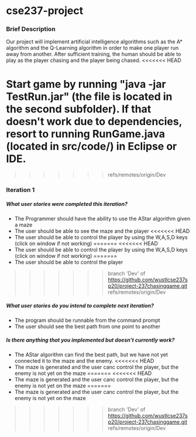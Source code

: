 # cse237-project

### Brief Description ###

Our project will implement artificial intelligence algorithms such as the A* algorithm and the Q-Learning algorithm in order to make one player run away from another. After sufficient training, the human should be able to play as the player chasing and the player being chased. 
<<<<<<< HEAD

Start game by running "java -jar TestRun.jar" (the file is located in the second subfolder). If that doesn't work due to dependencies, resort to running RunGame.java (located in src/code/) in Eclipse or IDE. 
=======
>>>>>>> refs/remotes/origin/Dev

### Iteration 1 ###

##### What user stories were completed this iteration?
* The Programmer should have the ability to use the AStar algorithm given a maze
* The user should be able to see the maze and the player
<<<<<<< HEAD
* The user should be able to control the player by using the W,A,S,D keys (click on window if not working)
=======
<<<<<<< HEAD
* The user should be able to control the player by using the W,A,S,D keys (click on window if not working)
=======
* The user should be able to control the player
>>>>>>> branch 'Dev' of https://github.com/wustlcse237sp20/project-237chasinggame.git
>>>>>>> refs/remotes/origin/Dev

##### What user stories do you intend to complete next iteration?
* The program should be runnable from the command prompt
* The user should see the best path from one point to another

##### Is there anything that you implemented but doesn't currently work?
* The AStar algorithm can find the best path, but we have not yet connected it to the maze and the enemy.
<<<<<<< HEAD
* The maze is generated and the user canc control the player, but the enemy is not yet on the maze
=======
<<<<<<< HEAD
* The maze is generated and the user canc control the player, but the enemy is not yet on the maze
=======
* The maze is generated and the user canc control the player, but the enemy is not yet on the maze
>>>>>>> branch 'Dev' of https://github.com/wustlcse237sp20/project-237chasinggame.git
>>>>>>> refs/remotes/origin/Dev
